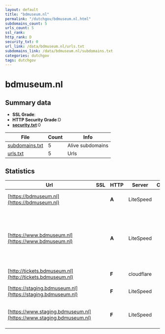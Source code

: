 ```yaml
---
layout: default
title: "bdmuseum.nl"
permalink: "/dutchgov/bdmuseum.nl.html"
subdomains_count: 5
urls_count: 5
ssl_rank: 
http_rank: D
security_txt: 0
url_link: /data/bdmuseum.nl/urls.txt
subdomains_link: /data/bdmuseum.nl/subdomains.txt
categories: dutchgov
tags: dutchgov
---
```



# bdmuseum.nl
## Summary data


 - **SSL Grade**:
 - **HTTP Security Grade**:D
 - **[security.txt](https://www.digitaleoverheid.nl/nieuws/standaard-security-txt-nu-verplicht-voor-overheid/)**:0


| File       | Count | Info |
|------------|-------|------|
|[subdomains.txt](/DutchGovScope/data/bdmuseum.nl/subdomains.txt)|5|Alive subdomains|
|[urls.txt](/DutchGovScope/data/bdmuseum.nl/urls.txt)|5|Urls|


## Statistics


| Url | SSL | HTTP | Server | Cookie | HSTS | CORS | CTO | CSP | XFO | XXP | RP |FP| Tech |Title |
|--------|-------|-------|------|------|------|------|------|------|------|------|------|------|------|------|
|[https://bdmuseum.nl](https://bdmuseum.nl)| | **A**|LiteSpeed| |:white_check_mark: | | | | :white_check_mark: | :white_check_mark: | :white_check_mark: | |HSTS HTTP/3 LiteSpeed|301 Moved Perman...|
|[https://www.bdmuseum.nl](https://www.bdmuseum.nl)| | **A**|LiteSpeed| |:white_check_mark: | | | | :white_check_mark: | :white_check_mark: | :white_check_mark: | |HSTS HTTP/3 LiteSpeed Litespeed Cache MySQL PHP Plesk WPML:4.6.13 WordPress|Belasting & Doua...|
|[http://tickets.bdmuseum.nl](http://tickets.bdmuseum.nl)| | **F**|cloudflare| | | | | | | | :white_check_mark: | |Cloudflare|301 Moved Perman...|
|[https://staging.bdmuseum.nl](https://staging.bdmuseum.nl)| | **F**|LiteSpeed| | | | | | | | :white_check_mark: | |HSTS HTTP/3 LiteSpeed|301 Moved Perman...|
|[https://www.staging.bdmuseum.nl](https://www.staging.bdmuseum.nl)| | **F**|LiteSpeed| | | | | | | | :white_check_mark: | |Basic HTTP/3 LiteSpeed Plesk|401 Authorizatio...|


